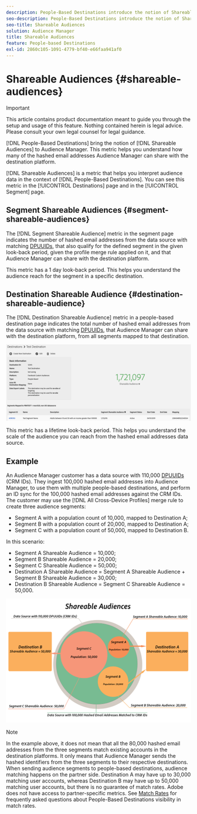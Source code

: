 ```yaml
---
description: People-Based Destinations introduce the notion of Shareable Audiences to Audience Manager. This metric helps you understand how many of the hashed email addresses Audience Manager can share with the destination platform. 
seo-description: People-Based Destinations introduce the notion of Shareable Audiences to Audience Manager. This metric helps you understand how many of the hashed email addresses Audience Manager can share with the destination platform. 
seo-title: Shareable Audiences
solution: Audience Manager
title: Shareable Audiences
feature: People-based Destinations
exl-id: 2860c105-1091-4779-bf40-e66faa941af0
---
```

# Shareable Audiences {#shareable-audiences}

>[!IMPORTANT]
>This article contains product documentation meant to guide you through the setup and usage of this feature. Nothing contained herein is legal advice. Please consult your own legal counsel for legal guidance.

[!DNL People-Based Destinations] bring the notion of [!DNL Shareable Audiences] to Audience Manager. This metric helps you understand how many of the hashed email addresses Audience Manager can share with the destination platform.

[!DNL Shareable Audiences] is a metric that helps you interpret audience data in the context of [!DNL People-Based Destinations]. You can see this metric in the [!UICONTROL Destinations] page and in the [!UICONTROL Segment] page.

## Segment Shareable Audiences {#segment-shareable-audiences}

The [!DNL Segment Shareable Audience] metric in the segment page indicates the number of hashed email addresses from the data source with matching [DPUUIDs](../../reference/ids-in-aam.md), that also qualify for the defined segment in the given look-back period, given the profile merge rule applied on it, and that Audience Manager can share with the destination platform.

This metric has a 1 day look-back period. This helps you understand the audience reach for the segment in a specific destination.

## Destination Shareable Audience {#destination-shareable-audience}

The [!DNL Destination Shareable Audience] metric in a people-based destination page indicates the total number of hashed email addresses from the data source with matching [DPUUIDs](../../reference/ids-in-aam.md), that Audience Manager can share with the destination platform, from all segments mapped to that destination.

![shareable-audiences](assets/dest-shareable-audiences.png)

This metric has a lifetime look-back period. This helps you understand the scale of the audience you can reach from the hashed email addresses data source.

## Example

An Audience Manager customer has a data source with 110,000 [DPUUIDs](../../reference/ids-in-aam.md) (CRM IDs). They ingest 100,000 hashed email addresses into Audience Manager, to use them with multiple people-based destinations, and perform an ID sync for the 100,000 hashed email addresses against the CRM IDs. The customer may use the [!DNL All Cross-Device Profiles] merge rule to create three audience segments:

* Segment A with a population count of 10,000, mapped to Destination A;
* Segment B with a population count of 20,000, mapped to Destination A;
* Segment C with a population count of 50,000, mapped to Destination B.

In this scenario:

* Segment A Shareable Audience = 10,000;
* Segment B Shareable Audience = 20,000;
* Segment C Shareable Audience = 50,000;
* Destination A Shareable Audience = Segment A Shareable Audience + Segment B Shareable Audience = 30,000;
* Destination B Shareable Audience = Segment C Shareable Audience = 50,000.

![shareable-audiences-diagram](assets/shareable-audiences.png)

>[!NOTE]
>
>In the example above, it does not mean that all the 80,000 hashed email addresses from the three segments match existing accounts in the destination platforms. It only means that Audience Manager sends the hashed identifiers from the three segments to their respective destinations. When sending audience segments to people-based destinations, audience matching happens on the partner side. Destination A may have up to 30,000 matching user accounts, whereas Destination B may have up to 50,000 matching user accounts, but there is no guarantee of match rates. Adobe does not have access to partner-specific metrics. See [Match Rates](../../faq/faq-people-based-destinations.md#match-rates) for frequently asked questions about People-Based Destinations visibility in match rates.

